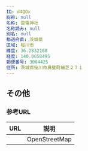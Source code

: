 ```yaml
---
ID: d4QOx
総称: null
名称: 雷電神社
名称読み: null
別名: null
都道府県: 茨城県
区域: 桜川市
緯度: 36.2832108
経度: 140.0658495
郵便番号: 3004425
住所: 茨城県桜川市真壁町細芝２７１
---
```


## その他

### 参考URL

| URL | 説明          |
| --- | ------------- |
|     | OpenStreetMap |

